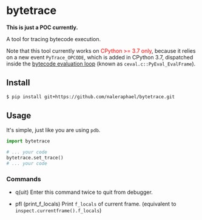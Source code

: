 # bytetrace

**This is just a POC currently.**

A tool for tracing bytecode execution.

Note that this tool currently works on <span style="color:red;">CPython >= 3.7 only</span>, because it relies on a new event `PyTrace_OPCODE`, which is added in CPython 3.7, dispatched inside the [bytecode evaluation loop][ceval_evalframedefault] (known as `ceval.c::PyEval_EvalFrame`).


## Install
```bash
$ pip install git+https://github.com/naleraphael/bytetrace.git
```


## Usage
It's simple, just like you are using `pdb`.

```python
import bytetrace

# ... your code
bytetrace.set_trace()
# ... your code
```

### Commands
- q(uit)
    Enter this command twice to quit from debugger.

- pfl (print_f_locals)
    Print `f_locals` of current frame. (equivalent to `inspect.currentframe().f_locals`)

[ceval_evalframedefault]: https://github.com/python/cpython/blob/3.7/Python/ceval.c#L551
